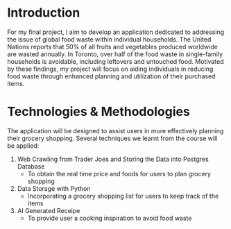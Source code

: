 # Introduction
For my final project, I aim to develop an application dedicated to addressing
the issue of global food waste within individual households. The United Nations
reports that 50% of all fruits and vegetables produced worldwide are wasted
annually. In Toronto, over half of the food waste in single-family households is
avoidable, including leftovers and untouched food. Motivated by these findings,
my project will focus on aiding individuals in reducing food waste through
enhanced planning and utilization of their purchased items.

# Technologies & Methodologies
The application will be designed to assist users in more effectively planning
their grocery shopping. Several techniques we learnt from the course will be applied:
1. Web Crawling from Trader Joes and Storing the Data into Postgres Database
    - To obtain the real time price and foods for users to plan grocery shopping
2. Data Storage with Python
    - Incorporating a grocery shopping list for users to keep track of the items
3. AI Generated Receipe
    - To provide user a cooking inspiration to avoid food waste